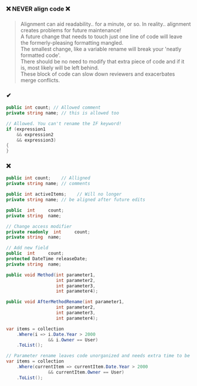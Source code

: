 ### ❌ NEVER align code ❌
###

> Alignment can aid readability.. for a minute, or so. In reality.. alignment creates problems for future maintenance!  
> A future change that needs to touch just one line of code will leave the formerly-pleasing formatting mangled.  
> The smallest change, like a variable rename will break your 'neatly formatted code'.  
> There should be no need to modify that extra piece of code and if it is, most likely will be left behind.  
> These block of code can slow down reviewers and exacerbates merge conflicts.

### ✔
``` csharp
public int count; // Allowed comment
private string name; // this is allowed too
```
``` csharp
// Allowed. You can't rename the IF keyword!
if (expression1
    && expression2
    && expression3)
{
}
```

### ❌
``` csharp
public int count;    // Alligned
private string name; // comments

public int activeItems;    // Will no longer
private string name; // be aligned after future edits
```
``` csharp
public  int     count;
private string  name;

// Change access modifier
private readonly  int     count;
private string  name;

// Add new field
public  int     count;
protected DateTime releaseDate;
private string  name;
```
``` csharp
public void Method(int parameter1,
                   int parameter2,
                   int parameter3,
                   int parameter4);

public void AfterMethodRename(int parameter1,
                   int parameter2,
                   int parameter3,
                   int parameter4);
```
``` csharp
var items = collection
    .Where(i => i.Date.Year > 2000
                && i.Owner == User)
    .ToList();

// Parameter rename leaves code unorganized and needs extra time to be fixed.
var items = collection
    .Where(currentItem => currentItem.Date.Year > 2000
                && currentItem.Owner == User)
    .ToList();
```
